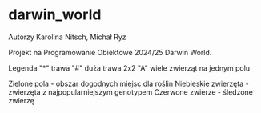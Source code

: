 # darwin_world
Autorzy Karolina Nitsch, Michał Ryz

Projekt na Programowanie Obiektowe 2024/25 Darwin World.

Legenda
"*" trawa
"#" duża trawa 2x2
"A" wiele zwierząt na jednym polu

Zielone pola - obszar dogodnych miejsc dla roślin
Niebieskie zwierzęta - zwierzęta z najpopularniejszym genotypem
Czerwone zwierze - śledzone zwierzę
